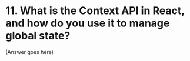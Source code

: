 # 11. What is the Context API in React, and how do you use it to manage global state?

(Answer goes here)
